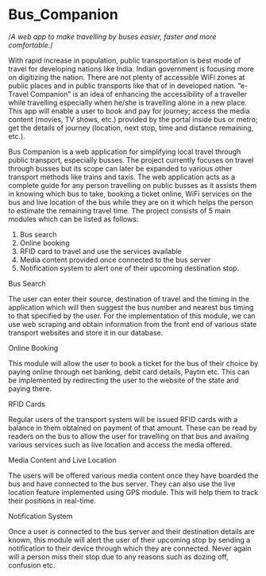 # Bus_Companion
/*A web app to make travelling by buses easier, faster and more comfortable.*/

With rapid increase in population, public transportation is best mode of travel for developing nations like India. Indian government is focusing more on digitizing the nation. There are not plenty of accessible WiFi zones at public places and in public transports like that of in developed nation.
“e-Travel Companion” is an idea of enhancing the accessibility of a traveller while travelling especially when he/she is travelling alone in a new place. This app will enable a user to book and pay for journey; access the media content (movies, TV shows, etc.) provided by the portal inside bus or metro; get the details of journey (location, next stop, time and distance remaining, etc.).


Bus Companion is a web application for simplifying local travel through public transport, especially busses. The project currently focuses on travel through busses but its scope can later be expanded to various other transport methods like trains and taxis. The web application acts as a complete guide for any person travelling on public busses as it assists them in knowing which bus to take, booking a ticket online, WiFi services on the bus and live location of the bus while they are on it which helps the person to estimate the remaining travel time.
The project consists of 5 main modules which can be listed as follows:
1.	Bus search
2.	Online booking
3.	RFID card to travel and use the services available
4.	Media content provided once connected to the bus server
5.	Notification system to alert one of their upcoming destination stop.


Bus Search

The user can enter their source, destination of travel and the timing in the application which will then suggest the bus number and nearest bus timing to that specified by the user. For the implementation of this module, we can use web scraping and obtain information from the front end of various state transport websites and store it in our database.

Online Booking

This module will allow the user to book a ticket for the bus of their choice by paying online through net banking, debit card details, Paytm etc. This can be implemented by redirecting the user to the website of the state and paying there.

RFID Cards

Regular users of the transport system will be issued RFID cards with a balance in them obtained on payment of that amount. These can be read by readers on the bus to allow the user for travelling on that bus and availing various services such as live location and access the media offered.
 
Media Content and Live Location

The users will be offered various media content once they have boarded the bus and have connected to the bus server. They can also use the live location feature implemented using GPS module. This will help them to track their positions in real-time.

Notification System

Once a user is connected to the bus server and their destination details are known, this module will alert the user of their upcoming stop by sending a notification to their device through which they are connected. Never again will a person miss their stop due to any reasons such as dozing off, confusion etc.
 
